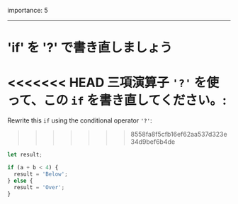 importance: 5

---

# 'if' を '?' で書き直しましょう

<<<<<<< HEAD
三項演算子 `'?'` を使って、この `if` を書き直してください。:
=======
Rewrite this `if` using the conditional operator `'?'`:
>>>>>>> 8558fa8f5cfb16ef62aa537d323e34d9bef6b4de

```js
let result;

if (a + b < 4) {
  result = 'Below';
} else {
  result = 'Over';
}
```
